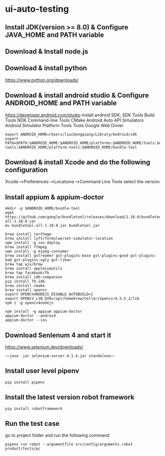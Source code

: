 # ui-auto-testing

## Install JDK(version >= 8.0) & Configure JAVA_HOME and PATH variable

## Download & Install node.js

## Download & install python
https://www.python.org/downloads/

## Download & install android studio & Configure ANDROID_HOME and PATH variable
https://developer.android.com/studio
install android SDK, 
SDK Tools
    Build Tools
    NDK
    Command-line Tools
    CMake
    Android Auto API Simulators
    Android Simulator
    Platform Tools
    Tools
    Google Web Driver
```
export ANDROID_HOME=/Users/liuchengqiang/Library/Android/sdk
export PATH=$PATH:$ANDROID_HOME:$ANDROID_HOME/platforms:$ANDROID_HOME/tools:$ANDROID_HOME/cmdline-tools:$ANDROID_HOME/platform-tools:$ANDROID_HOME/bundle-tool
```

## Download & install Xcode and do the following configuration
Xcode–>Preferences–>Locations–>Command Line Tools 
select the version

## Install appium & appium-doctor
```
mkdir -p $ANDROID_HOME/bundle-tool
wget https://github.com/google/bundletool/releases/download/1.10.0/bundletool-all-1.10.0.jar
mv bundletool-all-1.10.0.jar bundletool.jar

brew install carthage
brew install lyft/formulae/set-simulator-location
npm install -g ios-deploy
brew install ffmpeg
npm install -g mjpeg-consumer
brew install gstreamer gst-plugins-base gst-plugins-good gst-plugins-bad gst-plugins-ugly gst-libav
brew tap wix/brew
brew install applesimutils
brew tap facebook/fb
brew install idb-companion
pip install fb-idb
brew install cmake
brew install opencv
export OPENCV4NODEJS_DISABLE_AUTOBUILD=1
export OPENCV_LIB_DIR=/opt/homebrew/Cellar/opencv/4.5.5_2/lib
npm i -g opencv4nodejs

npm install -g appium appium-doctor
appium-doctor --android
appium-doctor --ios
```

## Download Senlenum 4 and start it
https://www.selenium.dev/downloads/
```
~~java -jar selenium-server-4.1.4.jar standalone~~
```

## Install user level pipenv
```
pip install pipenv
```

## Install the latest version robot framework
```
pip install robotframework
```

## Run the test case
go to project folder and run the following command
```
pipenv run robot --argumentfile src/config/arguments.robot product/tests/pc
```